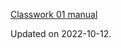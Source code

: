 [Classwork 01 manual ](https://drive.google.com/file/d/1vl6A84zDodv9s8ySi4VBij9hYYi-8wjP/view?usp=sharing)

Updated on 2022-10-12.
